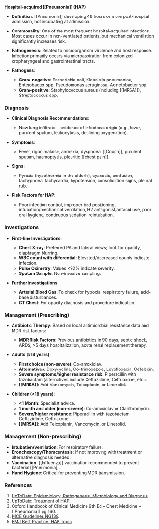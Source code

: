 **Hospital-acquired [[Pneumonia]] (HAP)**

- **Definition**: [[Pneumonia]] developing 48 hours or more post-hospital admission, not incubating at admission.

- **Commonality**: One of the most frequent hospital-acquired infections. Most cases occur in non-ventilated patients, but mechanical ventilation significantly increases risk.

- **Pathogenesis**: Related to microorganism virulence and host response. Infection primarily occurs via microaspiration from colonized oropharyngeal and gastrointestinal tracts.

- **Pathogens**: 
  - **Gram-negative**: Escherichia coli, Klebsiella pneumoniae, Enterobacter spp, Pseudomonas aeruginosa, Acinetobacter spp.
  - **Gram-positive**: Staphylococcus aureus (including [[MRSA]]), Streptococcus spp.

### Diagnosis

- **Clinical Diagnosis Recommendations**: 
  - New lung infiltrate + evidence of infectious origin (e.g., fever, purulent sputum, leukocytosis, declining oxygenation).

- **Symptoms**: 
  - Fever, rigor, malaise, anorexia, dyspnoea, [[Cough]], purulent sputum, haemoptysis, pleuritic [[chest pain]].

- **Signs**: 
  - Pyrexia (hypothermia in the elderly), cyanosis, confusion, tachypnoea, tachycardia, hypotension, consolidation signs, pleural rub.

- **Risk Factors for HAP**: 
  - Poor infection control, improper bed positioning, intubation/mechanical ventilation, H2 antagonist/antacid use, poor oral hygiene, continuous sedation, reintubation.

### Investigations

- **First-line Investigations**:
  - **Chest X-ray**: Preferred PA and lateral views; look for opacity, diaphragm blurring.
  - **WBC count with differential**: Elevated/decreased counts indicate infection.
  - **Pulse Oximetry**: Values <92% indicate severity.
  - **Sputum Sample**: Non-invasive sampling.

- **Further Investigations**:
  - **Arterial Blood Gas**: To check for hypoxia, respiratory failure, acid-base disturbances.
  - **CT Chest**: For opacity diagnosis and procedure indication.

### Management (Prescribing)

- **Antibiotic Therapy**: Based on local antimicrobial resistance data and MDR risk factors:
  - **MDR Risk Factors**: Previous antibiotics in 90 days, septic shock, ARDS, >5 days hospitalization, acute renal replacement therapy.

- **Adults (≥18 years)**: 
  - **First choice (non-severe)**: Co-amoxiclav.
  - **Alternatives**: Doxycycline, Co-trimoxazole, Levofloxacin, Cefalexin.
  - **Severe symptoms/higher resistance risk**: Piperacillin with tazobactam (alternatives include Ceftazidime, Ceftriaxone, etc.).
  - **[[MRSA]]**: Add Vancomycin, Teicoplanin, or Linezolid.

- **Children (<18 years)**: 
  - **<1 Month**: Specialist advice.
  - **1 month and older (non-severe)**: Co-amoxiclav or Clarithromycin.
  - **Severe/higher resistance**: Piperacillin with tazobactam, Ceftazidime, Ceftriaxone.
  - **[[MRSA]]**: Add Teicoplanin, Vancomycin, or Linezolid.

### Management (Non-prescribing)

- **Intubation/ventilation**: For respiratory failure.
- **Bronchoscopy/Thoracentesis**: If not improving with treatment or alternative diagnosis needed.
- **Vaccination**: [[Influenza]] vaccination recommended to prevent bacterial [[Pneumonia]].
- **Hand Hygiene**: Critical for preventing MDR transmission.

### References

1. [UpToDate: Epidemiology, Pathogenesis, Microbiology and Diagnosis](https://www.uptodate.com/contents/epidemiology-pathogenesis-microbiology-and-diagnosis-of-hospital-acquired-and-ventilator-associated-pneumonia-in-adults).
2. [UpToDate: Treatment of HAP](https://www.uptodate.com/contents/treatment-of-hospital-acquired-and-ventilator-associated-pneumonia-in-adults).
3. Oxford Handbook of Clinical Medicine 9th Ed – Chest Medicine – [[Pneumonia]] pg 160.
4. [NICE Guidelines NG139](https://www.nice.org.uk/guidance/ng139/resources/pneumonia-hospitalacquired-antimicrobial-prescribing-pdf-66141727749061).
5. [BMJ Best Practice: HAP Topic](https://bestpractice.bmj.com/topics/en-us/720).